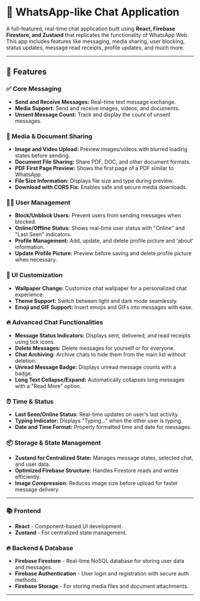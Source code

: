 # 📱 WhatsApp-like Chat Application

A full-featured, real-time chat application built using **React, Firebase Firestore, and Zustand** that replicates the functionality of WhatsApp Web. This app includes features like messaging, media sharing, user blocking, status updates, message read receipts, profile updates, and much more.

---

## 🚀 Features

### ✅ Core Messaging
- **Send and Receive Messages:** Real-time text message exchange.
- **Media Support:** Send and receive images, videos, and documents.
- **Unsent Message Count:** Track and display the count of unsent messages.

### 📸 Media & Document Sharing
- **Image and Video Upload:** Preview images/videos with blurred loading states before sending.
- **Document File Sharing:** Share PDF, DOC, and other document formats.
- **PDF First Page Preview:** Shows the first page of a PDF similar to WhatsApp.
- **File Size Information:** Displays file size and type during preview.
- **Download with CORS Fix:** Enables safe and secure media downloads.

### 🙅‍♂️ User Management
- **Block/Unblock Users:** Prevent users from sending messages when blocked.
- **Online/Offline Status:** Shows real-time user status with "Online" and "Last Seen" indicators.
- **Profile Management:** Add, update, and delete profile picture and 'about' information.
- **Update Profile Picture:** Preview before saving and delete profile picture when necessary.

### 🎨 UI Customization
- **Wallpaper Change:** Customize chat wallpaper for a personalized chat experience.
- **Theme Support:** Switch between light and dark mode seamlessly.
- **Emoji and GIF Support:** Insert emojis and GIFs into messages with ease.

### 🔥 Advanced Chat Functionalities
- **Message Status Indicators:** Displays sent, delivered, and read receipts using tick icons.
- **Delete Messages:** Delete messages for yourself or for everyone.
- **Chat Archiving:** Archive chats to hide them from the main list without deletion.
- **Unread Message Badge:** Displays unread message counts with a badge.
- **Long Text Collapse/Expand:** Automatically collapses long messages with a "Read More" option.

### ⏰ Time & Status
- **Last Seen/Online Status:** Real-time updates on user's last activity.
- **Typing Indicator:** Displays "Typing..." when the other user is typing.
- **Date and Time Format:** Properly formatted time and date for messages.


### 📦 Storage & State Management
- **Zustand for Centralized State:** Manages message states, selected chat, and user data.
- **Optimized Firebase Structure:** Handles Firestore reads and writes efficiently.
- **Image Compression:** Reduces image size before upload for faster message delivery.

---


### 📚 Frontend
- **React** - Component-based UI development.
- **Zustand** - For centralized state management.

### 🔥 Backend & Database
- **Firebase Firestore** - Real-time NoSQL database for storing user data and messages.
- **Firebase Authentication** - User login and registration with secure auth methods.
- **Firebase Storage** - For storing media files and document attachments.

---
